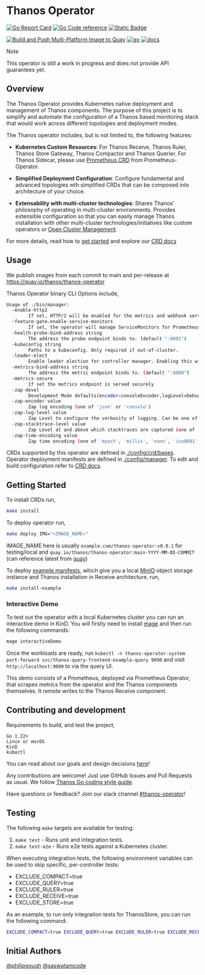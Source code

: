 # Thanos Operator

[![Go Report Card](https://goreportcard.com/badge/github.com/thanos-community/thanos-operator)](https://goreportcard.com/report/github.com/thanos-community/thanos-operator) [![Go Code reference](https://img.shields.io/badge/code%20reference-go.dev-darkblue.svg)](https://pkg.go.dev/github.com/thanos-community/thanos-operator?tab=subdirectories) [![Static Badge](https://img.shields.io/badge/join_slack-%23thanos_operator-green)](https://cloud-native.slack.com/archives/C080V0HNV8W)

[![Build and Push Multi-Platform Image to Quay](https://github.com/thanos-community/thanos-operator/actions/workflows/push.yaml/badge.svg)](https://github.com/thanos-community/thanos-operator/actions/workflows/push.yaml) [![go](https://github.com/thanos-community/thanos-operator/actions/workflows/go.yml/badge.svg)](https://github.com/thanos-community/thanos-operator/actions/workflows/go.yml) [![docs](https://github.com/thanos-community/thanos-operator/actions/workflows/docs.yaml/badge.svg)](https://github.com/thanos-community/thanos-operator/actions/workflows/docs.yaml)

> [!NOTE]
>
> This operator is still a work in progress and does not provide API guarantees yet.

## Overview

The Thanos Operator provides Kubernetes native deployment and management of Thanos components. The purpose of this project is to simplify and automate the configuration of a Thanos based monitoring stack that would work across different topologies and deployment modes.

The Thanos operator includes, but is not limited to, the following features:

* **Kubernetes Custom Resources**: For Thanos Receive, Thanos Ruler, Thanos Store Gateway, Thanos Compactor and Thanos Querier. For Thanos Sidecar, please use [Prometheus CRD](https://prometheus-operator.dev/docs/api-reference/api/#monitoring.coreos.com/v1.Prometheus) from Prometheus-Operator.

* **Simplified Deployment Configuration**: Configure fundamental and advanced topologies wth simplified CRDs that can be composed into architecture of your choice.

* **Extensability with multi-cluster technologies**: Shares Thanos' philosophy of operating in multi-cluster environments. Provides extensible configuration so that you can easily manage Thanos installation with other multi-cluster technologies/initiatives like custom operators or [Open Cluster Management](https://open-cluster-management.io/).

For more details, read how to [get started](#getting-started) and explore our [CRD docs](./docs/api.md)

## Usage

We publish images from each commit to main and per-release at https://quay.io/thanos/thanos-operator

Thanos Operator binary CLI Options include,

```bash mdox-exec="./bin/manager --help"
Usage of ./bin/manager:
  -enable-http2
    	If set, HTTP/2 will be enabled for the metrics and webhook servers
  -feature-gate.enable-service-monitors
    	If set, the operator will manage ServiceMonitors for Prometheus Operator (default true)
  -health-probe-bind-address string
    	The address the probe endpoint binds to. (default ":8081")
  -kubeconfig string
    	Paths to a kubeconfig. Only required if out-of-cluster.
  -leader-elect
    	Enable leader election for controller manager. Enabling this will ensure there is only one active controller manager.
  -metrics-bind-address string
    	The address the metric endpoint binds to. (default ":8080")
  -metrics-secure
    	If set the metrics endpoint is served securely
  -zap-devel
    	Development Mode defaults(encoder=consoleEncoder,logLevel=Debug,stackTraceLevel=Warn). Production Mode defaults(encoder=jsonEncoder,logLevel=Info,stackTraceLevel=Error) (default true)
  -zap-encoder value
    	Zap log encoding (one of 'json' or 'console')
  -zap-log-level value
    	Zap Level to configure the verbosity of logging. Can be one of 'debug', 'info', 'error', or any integer value > 0 which corresponds to custom debug levels of increasing verbosity
  -zap-stacktrace-level value
    	Zap Level at and above which stacktraces are captured (one of 'info', 'error', 'panic').
  -zap-time-encoding value
    	Zap time encoding (one of 'epoch', 'millis', 'nano', 'iso8601', 'rfc3339' or 'rfc3339nano'). Defaults to 'epoch'.
```

CRDs supported by this operator are defined in [./config/crd/bases](./config/crd/bases/). Operator deployment manifests are defined in [./config/manager](./config/manager/). To edit and build configuration refer to [CRD docs](./docs/api.md).

## Getting Started

To install CRDs run,

```bash
make install
```

To deploy operator run,

```bash
make deploy IMG="<IMAGE_NAME>"
```

IMAGE_NAME here is usually `example.com/thanos-operator:v0.0.1` for testing/local and `quay.io/thanos/thanos-operator:main-YYYY-MM-DD-COMMIT` (can reference latest from [quay](https://quay.io/thanos/thanos-operator))

To deploy [example manifests](./config/samples/), which give you a local [MinIO](https://min.io/) object storage instance and Thanos installation in Receive architecture, run,

```bash
make install-example
```

### Interactive Demo

To test out the operator with a local Kubernetes cluster you can run an interactive demo in KinD.
You will firstly need to install [mage](https://magefile.org/) and then run the following commands:

```bash
mage interactiveDemo
```

Once the workloads are ready, run `kubectl -n thanos-operator-system port-forward svc/thanos-query-frontend-example-query 9090`
and visit `http://localhost:9090` to via the query UI.

This demo consists of a Prometheus, deployed via Prometheus Operator, that scrapes metrics from
the operator and the Thanos components themselves. It remote writes to the Thanos Receive component.

## Contributing and development

Requirements to build, and test the project,

```
Go 1.22+
Linux or macOS
KinD 
kubectl
```

You can read about our goals and design decisions [here](./docs/DESIGN.md)!

Any contributions are welcome! Just use GitHub Issues and Pull Requests as usual. We follow [Thanos Go coding style guide](https://thanos.io/tip/contributing/coding-style-guide.md/).

Have questions or feedback? Join our slack channel [#thanos-operator](https://cloud-native.slack.com/archives/C080V0HNV8W)!

## Testing

The following `make` targets are available for testing:

1. `make test` - Runs unit and integration tests.
2. `make test-e2e` - Runs e2e tests against a Kubernetes cluster.

When executing integration tests, the following environment variables can be used to skip specific, per-controller tests:
* EXCLUDE_COMPACT=true
* EXCLUDE_QUERY=true
* EXCLUDE_RULER=true
* EXCLUDE_RECEIVE=true
* EXCLUDE_STORE=true

As an example, to run only integration tests for ThanosStore, you can run the following command:

```bash
EXCLUDE_COMPACT=true EXCLUDE_QUERY=true EXCLUDE_RULER=true EXCLUDE_RECEIVE=true make test
```

## Initial Authors

[@philipgough](https://github.com/PhilipGough) [@saswatamcode](https://github.com/saswatamcode)
